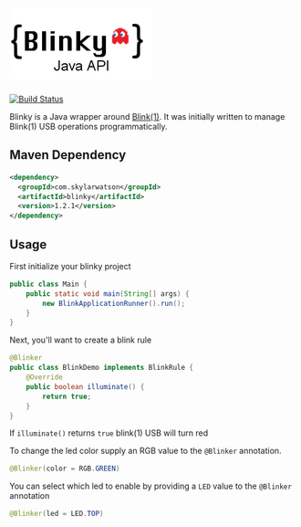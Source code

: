# ![Blinky Logo](https://github.com/SkylarWatson/blinky/blob/master/src/main/resources/images/blinky-icon.png?raw=true)

[![Build Status](https://travis-ci.org/SkylarWatson/blinky.svg?branch=master)](https://travis-ci.org/SkylarWatson/blinky)

Blinky is a Java wrapper around [Blink(1)](https://blink1.thingm.com/).  It was initially written to manage Blink(1) USB operations programmatically.  

## Maven Dependency

```xml
<dependency>
  <groupId>com.skylarwatson</groupId>
  <artifactId>blinky</artifactId>
  <version>1.2.1</version>
</dependency>
```

## Usage

First initialize your blinky project

```java
public class Main {
    public static void main(String[] args) {
        new BlinkApplicationRunner().run();
    }
}
```

Next, you'll want to create a blink rule

```java
@Blinker
public class BlinkDemo implements BlinkRule {
    @Override
    public boolean illuminate() {
        return true;
    }
}
```

If `illuminate()` returns `true` blink(1) USB will turn red

To change the led color supply an RGB value to the `@Blinker` annotation.

```java
@Blinker(color = RGB.GREEN)
```

You can select which led to enable by providing a `LED` value to the `@Blinker` annotation

```java
@Blinker(led = LED.TOP)
```
